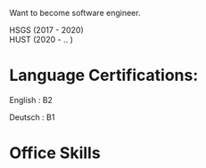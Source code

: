 Want to become software engineer.

HSGS (2017 - 2020) </br>
HUST (2020 -  .. ) 

# Language Certifications:

English : B2 

Deutsch : B1 

# Office Skills

<!--
**nkvd2110/nkvd2110** is a ✨ _special_ ✨ repository because its `README.md` (this file) appears on your GitHub profile.

Here are some ideas to get you started:

- 🔭 I’m currently working on ...
- 🌱 I’m currently learning ...
- 👯 I’m looking to collaborate on ...
- 🤔 I’m looking for help with ...
- 💬 Ask me about ...
- 📫 How to reach me: ...
- 😄 Pronouns: ...
- ⚡ Fun fact: ...
-->
